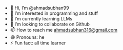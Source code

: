 - 👋 Hi, I’m @ahmadsubhan99
- 👀 I’m interested in programming and stuff
- 🌱 I’m currently learning LLMs
- 💞️ I’m looking to collaborate on Github
- 📫 How to reach me ahmadsubhan316@gmail.com
- 😄 Pronouns: he
- ⚡ Fun fact: all time learner

<!---
ahmadsubhan99/ahmadsubhan99 is a ✨ special ✨ repository because its `README.md` (this file) appears on your GitHub profile.
You can click the Preview link to take a look at your changes.
--->
